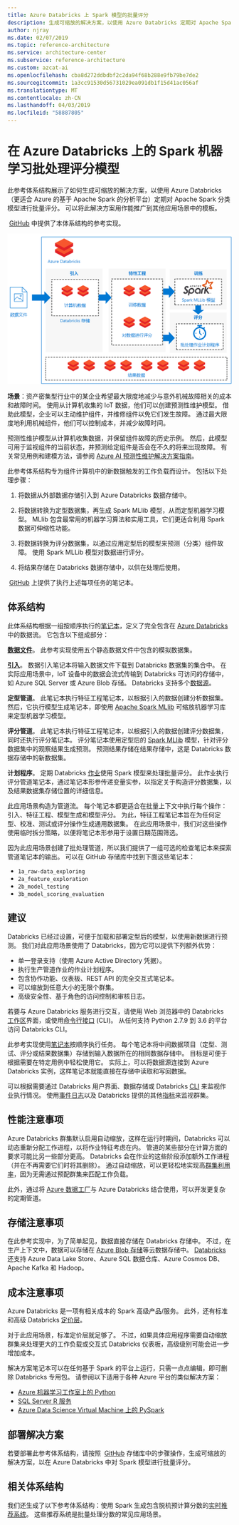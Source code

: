 ```yaml
---
title: Azure Databricks 上 Spark 模型的批量评分
description: 生成可缩放的解决方案，以使用 Azure Databricks 定期对 Apache Spark 分类模型进行批量评分。
author: njray
ms.date: 02/07/2019
ms.topic: reference-architecture
ms.service: architecture-center
ms.subservice: reference-architecture
ms.custom: azcat-ai
ms.openlocfilehash: cba8d272ddbdbf2c2da94f68b288e9fb79be7de2
ms.sourcegitcommit: 1a3cc91530d56731029ea091db1f15d41ac056af
ms.translationtype: MT
ms.contentlocale: zh-CN
ms.lasthandoff: 04/03/2019
ms.locfileid: "58887805"
---
```

# <a name="batch-scoring-of-spark-machine-learning-models-on-azure-databricks"></a>在 Azure Databricks 上的 Spark 机器学习批处理评分模型

此参考体系结构展示了如何生成可缩放的解决方案，以使用 Azure Databricks（更适合 Azure 的基于 Apache Spark 的分析平台）定期对 Apache Spark 分类模型进行批量评分。 可以将此解决方案用作能推广到其他应用场景中的模板。

 [GitHub][github] 中提供了本体系结构的参考实现。

![Azure Databricks 上 Spark 模型的批量评分](./_images/batch-scoring-spark.png)

**场景**：资产密集型行业中的某企业希望最大限度地减少与意外机械故障相关的成本和故障时间。 使用从计算机收集的 IoT 数据，他们可以创建预测性维护模型。 借助此模型，企业可以主动维护组件，并维修组件以免它们发生故障。 通过最大限度地利用机械组件，他们可以控制成本，并减少故障时间。

预测性维护模型从计算机收集数据，并保留组件故障的历史示例。 然后，此模型可用于监视组件的当前状态，并预测给定组件是否会在不久的将来出现故障。 有关常见用例和建模方法，请参阅 [Azure AI 预测性维护解决方案指南][ai-guide]。

此参考体系结构专为组件计算机中的新数据触发的工作负载而设计。 包括以下处理步骤：

1. 将数据从外部数据存储引入到 Azure Databricks 数据存储中。

2. 将数据转换为定型数据集，再生成 Spark MLlib 模型，从而定型机器学习模型。 MLlib 包含最常用的机器学习算法和实用工具，它们更适合利用 Spark 数据可伸缩性功能。

3. 将数据转换为评分数据集，以通过应用定型后的模型来预测（分类）组件故障。 使用 Spark MLLib 模型对数据进行评分。

4. 将结果存储在 Databricks 数据存储中，以供在处理后使用。

 [GitHub][github] 上提供了执行上述每项任务的笔记本。

## <a name="architecture"></a>体系结构

此体系结构根据一组按顺序执行的[笔记本][notebooks]，定义了完全包含在 [Azure Databricks][databricks] 中的数据流。 它包含以下组成部分：

**[数据文件][github]**。 此参考实现使用五个静态数据文件中包含的模拟数据集。

**[引入][notebooks]**。 数据引入笔记本将输入数据文件下载到 Databricks 数据集的集合中。 在实际应用场景中，IoT 设备中的数据会流式传输到 Databricks 可访问的存储中，如 Azure SQL Server 或 Azure Blob 存储。 Databricks 支持多个[数据源][data-sources]。

**定型管道**。 此笔记本执行特征工程笔记本，以根据引入的数据创建分析数据集。 然后，它执行模型生成笔记本，即使用 [Apache Spark MLlib][mllib] 可缩放机器学习库来定型机器学习模型。

**评分管道**。 此笔记本执行特征工程笔记本，以根据引入的数据创建评分数据集，同时还执行评分笔记本。 评分笔记本使用定型后的 [Spark MLlib][mllib-spark] 模型，针对评分数据集中的观察结果生成预测。 预测结果存储在结果存储中，这是 Databricks 数据存储中的新数据集。

**计划程序**。 定期 Databricks [作业][job]使用 Spark 模型来处理批量评分。 此作业执行评分管道笔记本，通过笔记本形参传递变量实参，以指定关于构造评分数据集，以及结果数据集存储位置的详细信息。

此应用场景构造为管道流。 每个笔记本都更适合在批量上下文中执行每个操作：引入、特征工程、模型生成和模型评分。 为此，特征工程笔记本旨在为任何定型、校准、测试或评分操作生成通用数据集。 在此应用场景中，我们对这些操作使用临时拆分策略，以便将笔记本形参用于设置日期范围筛选。

因为此应用场景创建了批处理管道，所以我们提供了一组可选的检查笔记本来探索管道笔记本的输出。 可以在 GitHub 存储库中找到下面这些笔记本：

- `1a_raw-data_exploring`
- `2a_feature_exploration`
- `2b_model_testing`
- `3b_model_scoring_evaluation`

## <a name="recommendations"></a>建议

Databricks 已经过设置，可便于加载和部署定型后的模型，以使用新数据进行预测。 我们对此应用场景使用了 Databricks，因为它可以提供下列额外优势：

- 单一登录支持（使用 Azure Active Directory 凭据）。
- 执行生产管道作业的作业计划程序。
- 包含协作功能、仪表板、REST API 的完全交互式笔记本。
- 可以缩放到任意大小的无限个群集。
- 高级安全性、基于角色的访问控制和审核日志。

若要与 Azure Databricks 服务进行交互，请使用 Web 浏览器中的 Databricks [工作区][workspace]界面，或使用[命令行接口][cli] (CLI)。 从任何支持 Python 2.7.9 到 3.6 的平台访问 Databricks CLI。

此参考实现使用[笔记本][notebooks]按顺序执行任务。 每个笔记本将中间数据项目（定型、测试、评分或结果数据集）存储到输入数据所在的相同数据存储中。 目标是可便于根据需要在特定用例中轻松使用它。 实际上，可以将数据源连接到 Azure Databricks 实例，这样笔记本就能直接在存储中读取和写回数据。

可以根据需要通过 Databricks 用户界面、数据存储或 Databricks [CLI][cli] 来监视作业执行情况。 使用[事件日志][log]以及 Databricks 提供的其他[指标][metrics]来监视群集。

## <a name="performance-considerations"></a>性能注意事项

Azure Databricks 群集默认启用自动缩放，这样在运行时期间，Databricks 可以动态重新分配工作进程，以将作业特征考虑在内。 管道的某些部分在计算方面的要求可能比另一些部分更高。 Databricks 会在作业的这些阶段添加额外工作进程（并在不再需要它们时将其删除）。 通过自动缩放，可以更轻松地实现高[群集利用率][cluster]，因为无需通过预配群集来匹配工作负载。

此外，通过将 [Azure 数据工厂][adf]与 Azure Databricks 结合使用，可以开发更复杂的定期管道。

## <a name="storage-considerations"></a>存储注意事项

在此参考实现中，为了简单起见，数据直接存储在 Databricks 存储中。 不过，在生产上下文中，数据可以存储在 [Azure Blob 存储][blob]等云数据存储中。 [Databricks][databricks-connect] 还支持 Azure Data Lake Store、Azure SQL 数据仓库、Azure Cosmos DB、Apache Kafka 和 Hadoop。

## <a name="cost-considerations"></a>成本注意事项

Azure Databricks 是一项有相关成本的 Spark 高级产品/服务。 此外，还有标准和高级 Databricks [定价层][pricing]。

对于此应用场景，标准定价层就足够了。 不过，如果具体应用程序需要自动缩放群集来处理更大的工作负载或交互式 Databricks 仪表板，高级级别可能会进一步增加成本。

解决方案笔记本可以在任何基于 Spark 的平台上运行，只需一点点编辑，即可删除 Databricks 专用包。 请参阅以下适用于各种 Azure 平台的类似解决方案：

- [Azure 机器学习工作室上的 Python][python-aml]
- [SQL Server R 服务][sql-r]
- [Azure Data Science Virtual Machine 上的 PySpark][py-dvsm]

## <a name="deploy-the-solution"></a>部署解决方案

若要部署此参考体系结构，请按照  [GitHub][github] 存储库中的步骤操作，生成可缩放的解决方案，以在 Azure Databricks 中对 Spark 模型进行批量评分。

## <a name="related-architectures"></a>相关体系结构

我们还生成了以下参考体系结构：使用 Spark 生成包含脱机预计算分数的[实时推荐系统][recommendation]。 这些推荐系统是批量处理分数的常见应用场景。

[adf]: https://azure.microsoft.com/blog/operationalize-azure-databricks-notebooks-using-data-factory/
[ai-guide]: /azure/machine-learning/team-data-science-process/cortana-analytics-playbook-predictive-maintenance
[blob]: https://docs.databricks.com/spark/latest/data-sources/azure/azure-storage.html
[cli]: https://docs.databricks.com/user-guide/dev-tools/databricks-cli.html
[cluster]: https://docs.azuredatabricks.net/user-guide/clusters/sizing.html
[databricks]: /azure/azure-databricks/
[databricks-connect]: /azure/azure-databricks/databricks-connect-to-data-sources
[data-sources]: https://docs.databricks.com/spark/latest/data-sources/index.html
[github]: https://github.com/Azure/BatchSparkScoringPredictiveMaintenance
[job]: https://docs.databricks.com/user-guide/jobs.html
[log]: https://docs.databricks.com/user-guide/clusters/event-log.html
[metrics]: https://docs.databricks.com/user-guide/clusters/metrics.html
[mllib]: https://docs.databricks.com/spark/latest/mllib/index.html
[mllib-spark]: https://docs.databricks.com/spark/latest/mllib/index.html#apache-spark-mllib
[notebooks]: https://docs.databricks.com/user-guide/notebooks/index.html
[pricing]: https://azure.microsoft.com/en-us/pricing/details/databricks/
[python-aml]: https://gallery.azure.ai/Notebook/Predictive-Maintenance-Modelling-Guide-Python-Notebook-1
[py-dvsm]: https://gallery.azure.ai/Tutorial/Predictive-Maintenance-using-PySpark
[recommendation]: /azure/architecture/reference-architectures/ai/real-time-recommendation
[sql-r]: https://gallery.azure.ai/Tutorial/Predictive-Maintenance-Modeling-Guide-using-SQL-R-Services-1
[workspace]: https://docs.databricks.com/user-guide/workspace.html
